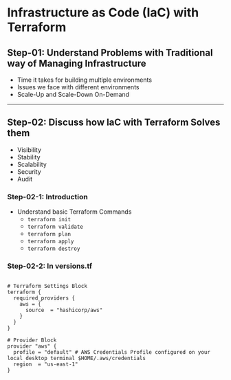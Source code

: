 # Infrastructure as Code (IaC) with Terraform

## Step-01: Understand Problems with Traditional way of Managing Infrastructure
- Time it takes for building multiple environments
- Issues we face with different environments
- Scale-Up and Scale-Down On-Demand

---

## Step-02: Discuss how IaC with Terraform Solves them
- Visibility
- Stability
- Scalability
- Security
- Audit

### Step-02-1: Introduction
- Understand basic Terraform Commands
  - `terraform init`
  - `terraform validate`
  - `terraform plan`
  - `terraform apply`
  - `terraform destroy`

### Step-02-2: In versions.tf
```hcl

# Terraform Settings Block
terraform {
  required_providers {
    aws = {
      source  = "hashicorp/aws"
    }
  }
}

# Provider Block
provider "aws" {
  profile = "default" # AWS Credentials Profile configured on your local desktop terminal $HOME/.aws/credentials
  region  = "us-east-1"
}

